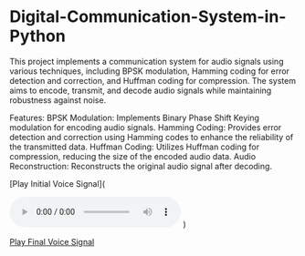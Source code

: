 # Digital-Communication-System-in-Python

This project implements a communication system for audio signals using various techniques, including BPSK modulation, Hamming coding for error detection and correction, and Huffman coding for compression. The system aims to encode, transmit, and decode audio signals while maintaining robustness against noise.

Features:
BPSK Modulation: Implements Binary Phase Shift Keying modulation for encoding audio signals.
Hamming Coding: Provides error detection and correction using Hamming codes to enhance the reliability of the transmitted data.
Huffman Coding: Utilizes Huffman coding for compression, reducing the size of the encoded audio data.
Audio Reconstruction: Reconstructs the original audio signal after decoding.

[Play Initial Voice Signal](

<audio controls>
  <source src="download (1).wav type="audio/mp3">
  Your browser does not support the audio element.
</audio>
)

[Play Final Voice Signal](link-to-initial-voice-signal-audio-file.mp3)

